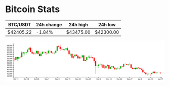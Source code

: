 # Bitcoin Stats

BTC/USDT|24h change|24h high|24h low|
|---|---|---|---|
|$42405.22|-1.84%|$43475.00|$42300.00|

<img src="./chart.svg">
